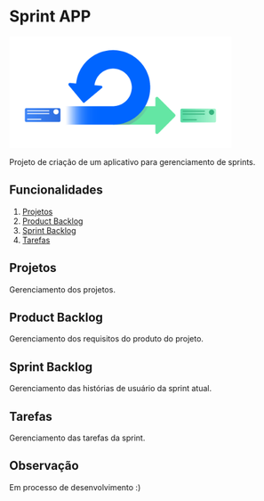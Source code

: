 # Sprint APP

<img src="https://github.com/fabriciollela/Sprint/blob/master/src/assets/imgs/logo.png" width="400" />

Projeto de criação de um aplicativo para gerenciamento de sprints.

## Funcionalidades

1. [Projetos](#projetos)
2. [Product Backlog](#product-backlog)
3. [Sprint Backlog](#sprint-backlog)
4. [Tarefas](#tarefas)

## <a name="projetos"></a>Projetos

Gerenciamento dos projetos.

## <a name="product-backlog"></a>Product Backlog

Gerenciamento dos requisitos do produto do projeto.

## <a name="sprint-backlog"></a>Sprint Backlog

Gerenciamento das histórias de usuário da sprint atual.

## <a name="sprint-backlog"></a>Tarefas

Gerenciamento das tarefas da sprint.



## Observação

Em processo de desenvolvimento :)
